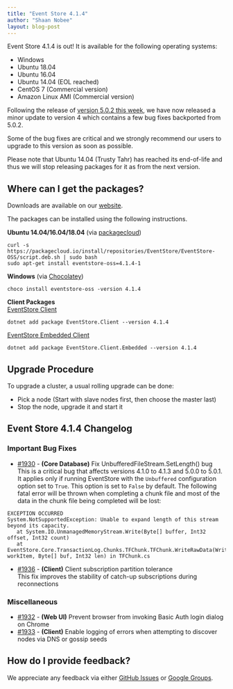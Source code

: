 ```yaml
---
title: "Event Store 4.1.4"
author: "Shaan Nobee"
layout: blog-post
---
```


Event Store 4.1.4 is out! It is available for the following operating systems:

- Windows
- Ubuntu 18.04
- Ubuntu 16.04
- Ubuntu 14.04 (EOL reached)
- CentOS 7 (Commercial version)
- Amazon Linux AMI (Commercial version)

Following the release of [version 5.0.2 this week](https://eventstore.org/blog/20190723/event-store-5.0.2-release/), we have now released a minor update to version 4 which contains a few bug fixes backported from 5.0.2.

Some of the bug fixes are critical and we strongly recommend our users to upgrade to this version as soon as possible.

Please note that Ubuntu 14.04 (Trusty Tahr) has reached its end-of-life and thus we will stop releasing packages for it as from the next version.

## Where can I get the packages?

Downloads are available on our [website](https://eventstore.org/downloads/).

The packages can be installed using the following instructions.

**Ubuntu 14.04/16.04/18.04** (via [packagecloud](https://packagecloud.io/EventStore/EventStore-OSS))

```
curl -s https://packagecloud.io/install/repositories/EventStore/EventStore-OSS/script.deb.sh | sudo bash
sudo apt-get install eventstore-oss=4.1.4-1
```

**Windows** (via [Chocolatey](https://chocolatey.org/packages/eventstore-oss/))

```
choco install eventstore-oss -version 4.1.4
```

**Client Packages**  
[EventStore Client](https://www.nuget.org/packages/EventStore.Client/)  
```
dotnet add package EventStore.Client --version 4.1.4
```

[EventStore Embedded Client](https://www.nuget.org/packages/EventStore.Client.Embedded/)  
```
dotnet add package EventStore.Client.Embedded --version 4.1.4
```

## Upgrade Procedure
To upgrade a cluster, a usual rolling upgrade can be done:
- Pick a node (Start with slave nodes first, then choose the master last)
- Stop the node, upgrade it and start it

## Event Store 4.1.4 Changelog

### Important Bug Fixes
* [#1930](https://github.com/EventStore/EventStore/pull/1930) - **(Core Database)** Fix UnbufferedFileStream.SetLength() bug  
This is a critical bug that affects versions 4.1.0 to 4.1.3 and 5.0.0 to 5.0.1. It applies only if running EventStore with the `Unbuffered` configuration option set to `True`. This option is set to `False` by default. The following fatal error will be thrown when completing a chunk file and most of the data in the chunk file being completed will be lost:
```
EXCEPTION OCCURRED
System.NotSupportedException: Unable to expand length of this stream beyond its capacity.
   at System.IO.UnmanagedMemoryStream.Write(Byte[] buffer, Int32 offset, Int32 count)
   at EventStore.Core.TransactionLog.Chunks.TFChunk.TFChunk.WriteRawData(WriterWorkItem workItem, Byte[] buf, Int32 len) in TFChunk.cs
```
* [#1936](https://github.com/EventStore/EventStore/pull/1936) - **(Client)** Client subscription partition tolerance  
This fix improves the stability of catch-up subscriptions during reconnections

### Miscellaneous
* [#1932](https://github.com/EventStore/EventStore/pull/1932) - **(Web UI)** Prevent browser from invoking Basic Auth login dialog on Chrome
* [#1933](https://github.com/EventStore/EventStore/pull/1933) - **(Client)** Enable logging of errors when attempting to discover nodes via DNS or gossip seeds

## How do I provide feedback?

We appreciate any feedback via either [GitHub Issues](https://github.com/EventStore/EventStore) or [Google Groups](https://groups.google.com/forum/#!forum/event-store).